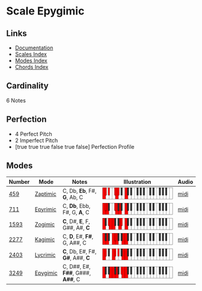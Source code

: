 # Scale Epygimic

## Links

- [Documentation](README.md)
- [Scales Index](Scales.md)
- [Modes Index](Modes.md)
- [Chords Index](Chords.md)

## Cardinality

6 Notes

## Perfection

- 4 Perfect Pitch
- 2 Imperfect Pitch
- [true true true false true false] Perfection Profile

## Modes

| Number | Mode | Notes | Illustration | Audio |
|--------|------|-------|--------------|-------|
| [459](https://ianring.com/musictheory/scales/459) | [Zaptimic](ModeZaptimic.md) | C, Db, **Eb**, F#, **G**, Ab, C | ![CNaturalZaptimic](ModeCNaturalZaptimic.png) | [midi](https://github.com/edipermadi/music/blob/main/docs/ModeCNaturalZaptimic.mid?raw=true) | 
| [711](https://ianring.com/musictheory/scales/711) | [Epyrimic](ModeEpyrimic.md) | C, **Db**, Ebb, F#, G, **A**, C | ![CNaturalEpyrimic](ModeCNaturalEpyrimic.png) | [midi](https://github.com/edipermadi/music/blob/main/docs/ModeCNaturalEpyrimic.mid?raw=true) | 
| [1593](https://ianring.com/musictheory/scales/1593) | [Zogimic](ModeZogimic.md) | **C**, D#, **E**, F, G##, A#, **C** | ![CNaturalZogimic](ModeCNaturalZogimic.png) | [midi](https://github.com/edipermadi/music/blob/main/docs/ModeCNaturalZogimic.mid?raw=true) | 
| [2277](https://ianring.com/musictheory/scales/2277) | [Kagimic](ModeKagimic.md) | C, **D**, E#, **F#**, G, A##, C | ![CNaturalKagimic](ModeCNaturalKagimic.png) | [midi](https://github.com/edipermadi/music/blob/main/docs/ModeCNaturalKagimic.mid?raw=true) | 
| [2403](https://ianring.com/musictheory/scales/2403) | [Lycrimic](ModeLycrimic.md) | **C**, Db, E#, F#, **G#**, A##, **C** | ![CNaturalLycrimic](ModeCNaturalLycrimic.png) | [midi](https://github.com/edipermadi/music/blob/main/docs/ModeCNaturalLycrimic.mid?raw=true) | 
| [3249](https://ianring.com/musictheory/scales/3249) | [Epygimic](ModeEpygimic.md) | C, D##, E#, **F##**, G###, **A##**, C | ![CNaturalEpygimic](ModeCNaturalEpygimic.png) | [midi](https://github.com/edipermadi/music/blob/main/docs/ModeCNaturalEpygimic.mid?raw=true) | 
